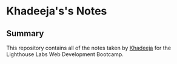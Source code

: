 # Khadeeja's's Notes

## Summary 

This repository contains all of the notes taken by [Khadeeja](https://github.com/Khadeeja59) for the Lighthouse Labs Web Development Bootcamp. 



